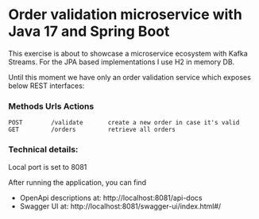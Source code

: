 # Order validation microservice with Java 17 and Spring Boot

This exercise is about to showcase a microservice ecosystem with Kafka Streams.
For the JPA based implementations I use H2 in memory DB.

Until this moment we have only an order validation service which exposes below REST interfaces:

### Methods      Urls	        Actions
    POST        /validate       create a new order in case it's valid
    GET         /orders         retrieve all orders

### Technical details:

Local port is set to 8081

After running the application, you can find
- OpenApi descriptions at:
http://localhost:8081/api-docs
- Swagger UI at:
http://localhost:8081/swagger-ui/index.html#/

